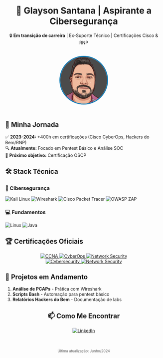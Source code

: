 <div align="center">
  <h1>👋 Glayson Santana | Aspirante a Cibersegurança</h1>
  <p>🔒 <strong>Em transição de carreira</strong> | Ex-Suporte Técnico | Certificações Cisco & RNP</p>
  
  <img src="imagens/img2.jpeg" width="150" style="border-radius: 50%; border: 3px solid #0077b5; margin: 20px 0;">
</div>

<!-- Seção Jornada -->
<div>
  <h2>🚀 Minha Jornada</h2>
  <ul style="list-style-type: none; padding-left: 0;">
    <li>✅ <strong>2023-2024:</strong> +400h em certificações (Cisco CyberOps, Hackers do Bem/RNP)</li>
    <li>🔍 <strong>Atualmente:</strong> Focado em Pentest Básico e Análise SOC</li>
    <li>🎯 <strong>Próximo objetivo:</strong> Certificação OSCP</li>
  </ul>
</div>

<!-- Seção Tecnologias -->
<div>
  <h2>🛠️ Stack Técnica</h2>
  
  <h3>🔐 Cibersegurança</h3>
  <div>
    <img src="https://img.shields.io/badge/Kali_Linux-557C94?style=for-the-badge&logo=kali-linux&logoColor=white" alt="Kali Linux">
    <img src="https://img.shields.io/badge/Wireshark-1679A7?style=for-the-badge&logo=wireshark&logoColor=white" alt="Wireshark">
    <img src="https://img.shields.io/badge/Cisco_Packet_Tracer-1BA0D7?style=for-the-badge" alt="Cisco Packet Tracer">
    <img src="https://img.shields.io/badge/OWASP%20ZAP-000000?style=for-the-badge" alt="OWASP ZAP">
  </div>
  
  <h3>💻 Fundamentos</h3>
  <div>
    <img src="https://cdn.jsdelivr.net/gh/devicons/devicon/icons/linux/linux-original.svg" width="40" title="Linux" alt="Linux">
    <img src="https://cdn.jsdelivr.net/gh/devicons/devicon/icons/java/java-original.svg" width="40" title="Java Básico" alt="Java">
  </div>
</div>

<!-- Seção certificados -->

## 🏆 Certificações Oficiais

<div align="center">
  <a href="https://www.credly.com/badges/ac7adeef-441b-4168-8c8d-93338ec54493" target="_blank">
    <img src="https://images.credly.com/size/150x150/images/683783d8-eaac-4c37-a14b-431d2b7e399f/CCNA.png" alt="CCNA" width="100">
  </a>
  <a href="https://www.credly.com/badges/d00a45b4-d95b-4d4d-8552-e478e0b21ee1" target="_blank">
    <img src="https://images.credly.com/size/150x150/images/70d71df5-f3dc-4380-9b9d-f22513a70417/CyberOps-Associate.png" alt="CyberOps" width="100">
  </a>
  <a href="https://www.credly.com/badges/792578cb-ad5d-4729-beaa-044b7526bf3f" target="_blank">
    <img src="https://images.credly.com/size/150x150/images/2a6251f2-737f-4b6b-b2ec-43a9184794f8/NDG-Linux-Essentials.png" alt="Network Security" width="100">
  </a>
  <br>
  <a href="https://www.credly.com/badges/148ffdf1-90ee-4ff4-85ae-8aec057c5977" target="_blank">
    <img src="https://images.credly.com/size/150x150/images/2a84d3d2-e874-4e9f-8f6b-137f6a9bfd1a/Cybersecurity-Essentials.png" alt="Cybersecurity" width="100">
  </a>
  <a href="https://www.credly.com/badges/710a641c-e7c0-4128-ae84-a7d1950b737d" target="_blank">
    <img src="https://images.credly.com/size/150x150/images/4c0e2b9b-4e50-4a4a-9d4d-e5f4f87d8433/Network-Security.png" alt="Network Security" width="100">
  </a>
</div>

<!-- Seção Projetos -->
<div>
  <h2>📂 Projetos em Andamento</h2>
  <ol>
    <li><strong>Análise de PCAPs</strong> - Prática com Wireshark</li>
    <li><strong>Scripts Bash</strong> - Automação para pentest básico</li>
    <li><strong>Relatórios Hackers do Bem</strong> - Documentação de labs</li>
  </ol>
</div>

<!-- Seção Contato -->
<div align="center" style="margin-top: 30px;">
  <h2>📫 Como Me Encontrar</h2>
  <a href="https://www.linkedin.com/in/glayson-santana/" target="_blank">
    <img src="https://img.shields.io/badge/LinkedIn-0077B5?style=for-the-badge&logo=linkedin&logoColor=white" alt="LinkedIn">
  </a>
</div>

<!-- Footer -->
<div align="center" style="margin-top: 50px; font-size: 0.8em; color: #666;">
  <p>Última atualização: Junho/2024</p>
</div>

